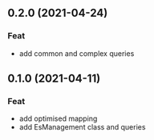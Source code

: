 ## 0.2.0 (2021-04-24)

### Feat

- add common and complex queries

## 0.1.0 (2021-04-11)

### Feat

- add optimised mapping
- add EsManagement class and queries
